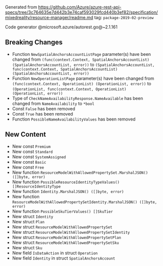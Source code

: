 Generated from https://github.com/Azure/azure-rest-api-specs/tree/3c764635e7d442b3e74caf593029fcd440b3ef82/specification/mixedreality/resource-manager/readme.md tag: `package-2019-02-preview`

Code generator @microsoft.azure/autorest.go@~2.1.161

## Breaking Changes

- Function `NewSpatialAnchorsAccountListPage` parameter(s) have been changed from `(func(context.Context, SpatialAnchorsAccountList) (SpatialAnchorsAccountList, error))` to `(SpatialAnchorsAccountList, func(context.Context, SpatialAnchorsAccountList) (SpatialAnchorsAccountList, error))`
- Function `NewOperationListPage` parameter(s) have been changed from `(func(context.Context, OperationList) (OperationList, error))` to `(OperationList, func(context.Context, OperationList) (OperationList, error))`
- Type of `CheckNameAvailabilityResponse.NameAvailable` has been changed from `NameAvailability` to `*bool`
- Const `False` has been removed
- Const `True` has been removed
- Function `PossibleNameAvailabilityValues` has been removed

## New Content

- New const `Premium`
- New const `Standard`
- New const `SystemAssigned`
- New const `Basic`
- New const `Free`
- New function `ResourceModelWithAllowedPropertySet.MarshalJSON() ([]byte, error)`
- New function `PossibleResourceIdentityTypeValues() []ResourceIdentityType`
- New function `Identity.MarshalJSON() ([]byte, error)`
- New function `ResourceModelWithAllowedPropertySetIdentity.MarshalJSON() ([]byte, error)`
- New function `PossibleSkuTierValues() []SkuTier`
- New struct `Identity`
- New struct `Plan`
- New struct `ResourceModelWithAllowedPropertySet`
- New struct `ResourceModelWithAllowedPropertySetIdentity`
- New struct `ResourceModelWithAllowedPropertySetPlan`
- New struct `ResourceModelWithAllowedPropertySetSku`
- New struct `Sku`
- New field `IsDataAction` in struct `Operation`
- New field `Identity` in struct `SpatialAnchorsAccount`
